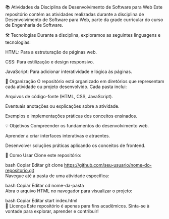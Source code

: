 
📚 Atividades da Disciplina de Desenvolvimento de Software para Web
Este repositório contém as atividades realizadas durante a disciplina de Desenvolvimento de Software para Web, parte da grade curricular do curso de Engenharia de Software.

🛠️ Tecnologias
Durante a disciplina, exploramos as seguintes linguagens e tecnologias:

HTML: Para a estruturação de páginas web.

CSS: Para estilização e design responsivo.

JavaScript: Para adicionar interatividade e lógica às páginas.

📂 Organização
O repositório está organizado em diretórios que representam cada atividade ou projeto desenvolvido. Cada pasta inclui:

Arquivos de código-fonte (HTML, CSS, JavaScript).

Eventuais anotações ou explicações sobre a atividade.

Exemplos e implementações práticas dos conceitos ensinados.

💡 Objetivos
Compreender os fundamentos do desenvolvimento web.

Aprender a criar interfaces interativas e atraentes.

Desenvolver soluções práticas aplicando os conceitos de frontend.

🚀 Como Usar
Clone este repositório:

bash
Copiar
Editar
git clone https://github.com/seu-usuario/nome-do-repositorio.git  
Navegue até a pasta de uma atividade específica:

bash
Copiar
Editar
cd nome-da-pasta  
Abra o arquivo HTML no navegador para visualizar o projeto:

bash
Copiar
Editar
start index.html  
📝 Licença
Este repositório é apenas para fins acadêmicos. Sinta-se à vontade para explorar, aprender e contribuir!

